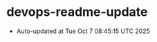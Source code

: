 # devops-readme-update
<!--START_SECTION:activity-->
- Auto-updated at Tue Oct  7 08:45:15 UTC 2025
<!--END_SECTION:activity-->
